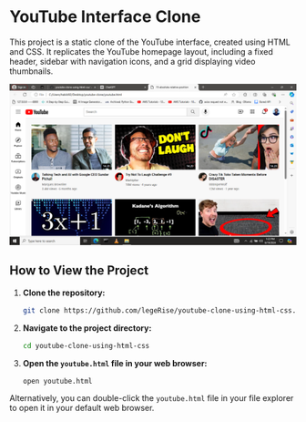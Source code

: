 # YouTube Interface Clone

This project is a static clone of the YouTube interface, created using HTML and CSS. It replicates the YouTube homepage layout, including a fixed header, sidebar with navigation icons, and a grid displaying video thumbnails.

![YouTube Interface Clone](https://github.com/legeRise/youtube-clone-using-html-css/raw/main/preview.png)

## How to View the Project

1. **Clone the repository:**

    ```bash
    git clone https://github.com/legeRise/youtube-clone-using-html-css.git
    ```

2. **Navigate to the project directory:**

    ```bash
    cd youtube-clone-using-html-css
    ```

3. **Open the `youtube.html` file in your web browser:**

    ```bash
    open youtube.html
    ```

Alternatively, you can double-click the `youtube.html` file in your file explorer to open it in your default web browser.
